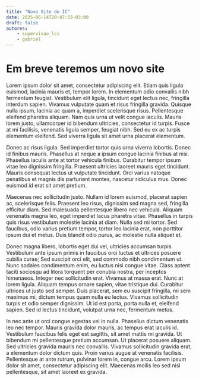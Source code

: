 ```yaml
---
title: "Novo Site do IC"
date: 2025-06-14T20:47:53-03:00
draft: false
autores:
    - supervisao_lci
    - gabriel
---
```


# Em breve teremos um novo site

 Lorem ipsum dolor sit amet, consectetur adipiscing elit. Etiam quis ligula euismod, lacinia mauris et, tempor lorem. In elementum odio convallis nibh fermentum feugiat. Vestibulum elit ligula, tincidunt eget lectus nec, fringilla interdum sapien. Vivamus vulputate quam et risus fringilla gravida. Quisque nulla ipsum, lacinia ac quam a, imperdiet scelerisque risus. Pellentesque eleifend pharetra aliquam. Nam quis urna ut velit congue iaculis. Mauris lorem justo, ullamcorper id bibendum ultricies, consectetur id turpis. Fusce at mi facilisis, venenatis ligula semper, feugiat nibh. Sed eu ex ac turpis elementum eleifend. Sed viverra ligula sit amet urna placerat elementum.

Donec ac risus ligula. Sed imperdiet tortor quis urna viverra lobortis. Donec id finibus mauris. Phasellus at neque a ipsum congue lacinia finibus at nisi. Phasellus iaculis ante at tortor vehicula finibus. Curabitur tempor ipsum vitae leo dignissim fringilla. Praesent ultricies laoreet mauris eget tincidunt. Mauris consequat lectus ut vulputate tincidunt. Orci varius natoque penatibus et magnis dis parturient montes, nascetur ridiculus mus. Donec euismod id erat sit amet pretium.

Maecenas nec sollicitudin justo. Nullam id lorem euismod, placerat sapien ac, scelerisque felis. Praesent leo risus, dignissim sed magna sed, fringilla efficitur diam. Sed malesuada pellentesque libero nec vehicula. Aliquam venenatis magna leo, eget imperdiet lacus pharetra vitae. Phasellus in turpis quis risus vestibulum molestie lacinia at diam. Nulla sed mi tortor. Sed faucibus, odio varius pretium tempor, tortor leo lacinia erat, non porttitor ipsum dui et metus. Duis blandit odio purus, ac molestie nulla aliquet et.

Donec magna libero, lobortis eget dui vel, ultricies accumsan turpis. Vestibulum ante ipsum primis in faucibus orci luctus et ultrices posuere cubilia curae; Sed suscipit orci elit, sed commodo nibh condimentum ut. Nunc sodales condimentum enim, eu luctus nisi congue vitae. Class aptent taciti sociosqu ad litora torquent per conubia nostra, per inceptos himenaeos. Integer nec sollicitudin erat. Vivamus at massa erat. Nunc at lorem ligula. Aliquam tempus ornare sapien, vitae tristique dui. Curabitur ultrices ut justo sed semper. Duis placerat, sem eu suscipit fringilla, mi sem maximus mi, dictum tempus quam nulla eu lectus. Vivamus sollicitudin turpis et odio semper dignissim. Ut id est porta, porta nulla et, eleifend sapien. Sed id lectus tincidunt, volutpat urna nec, fermentum metus.

In nec ante ut orci congue egestas vel in nulla. Phasellus dictum venenatis leo nec tempor. Mauris gravida dolor mauris, ac tempus erat iaculis id. Vestibulum faucibus felis eget est sagittis, sit amet mattis mi gravida. Ut bibendum mi pellentesque pretium accumsan. Ut placerat posuere aliquam. Sed ultricies gravida mauris nec convallis. Vivamus sollicitudin gravida erat, a elementum dolor dictum quis. Proin varius augue at venenatis facilisis. Pellentesque at ante rutrum, pulvinar lorem in, congue arcu. Lorem ipsum dolor sit amet, consectetur adipiscing elit. Maecenas mollis leo sed nisl pellentesque, sit amet laoreet ex gravida. 

